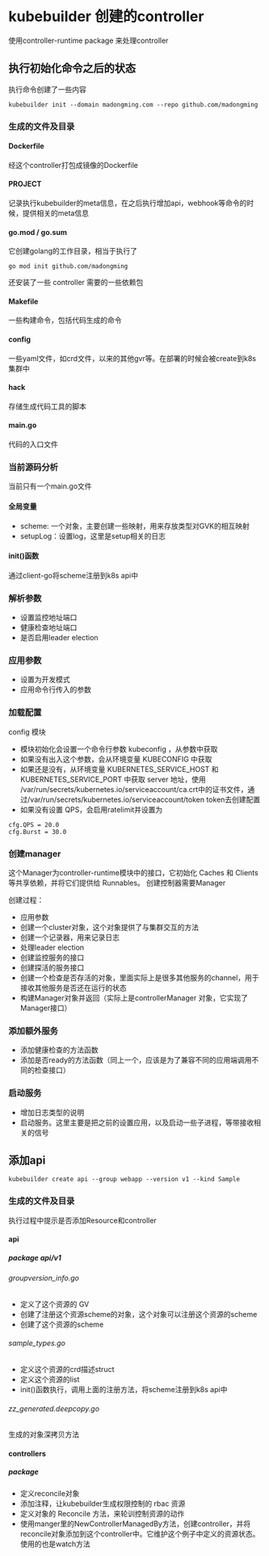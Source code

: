 # kubebuilder 创建的controller
使用controller-runtime package 来处理controller

## 执行初始化命令之后的状态
执行命令创建了一些内容
```
kubebuilder init --domain madongming.com --repo github.com/madongming
```
### 生成的文件及目录
#### Dockerfile
经这个controller打包成镜像的Dockerfile

#### PROJECT
记录执行kubebuilder的meta信息，在之后执行增加api，webhook等命令的时候，提供相关的meta信息

#### go.mod / go.sum
它创建golang的工作目录，相当于执行了
```
go mod init github.com/madongming
```
还安装了一些 controller 需要的一些依赖包

#### Makefile
一些构建命令，包括代码生成的命令

#### config
一些yaml文件，如crd文件，以来的其他gvr等。在部署的时候会被create到k8s集群中

#### hack
存储生成代码工具的脚本

#### main.go
代码的入口文件

### 当前源码分析
当前只有一个main.go文件
#### 全局变量
- scheme: 一个对象，主要创建一些映射，用来存放类型对GVK的相互映射
- setupLog：设置log，这里是setup相关的日志

#### init()函数
通过client-go将scheme注册到k8s api中

### 解析参数
- 设置监控地址端口
- 健康检查地址端口
- 是否启用leader election

### 应用参数
- 设置为开发模式
- 应用命令行传入的参数

### 加载配置
config 模块
- 模块初始化会设置一个命令行参数 kubeconfig ，从参数中获取
- 如果没有出入这个参数，会从环境变量 KUBECONFIG 中获取
- 如果还是没有，从环境变量 KUBERNETES_SERVICE_HOST 和 KUBERNETES_SERVICE_PORT 中获取 server 地址，使用 /var/run/secrets/kubernetes.io/serviceaccount/ca.crt中的证书文件，通过/var/run/secrets/kubernetes.io/serviceaccount/token token去创建配置
- 如果没有设置 QPS，会启用ratelimit并设置为
```
cfg.QPS = 20.0
cfg.Burst = 30.0
```

### 创建manager
这个Manager为controller-runtime模块中的接口，它初始化 Caches 和 Clients 等共享依赖，并将它们提供给 Runnables。 创建控制器需要Manager

创建过程：
- 应用参数
- 创建一个cluster对象，这个对象提供了与集群交互的方法
- 创建一个记录器，用来记录日志
- 处理leader election
- 创建监控服务的接口
- 创建探活的服务接口
- 创建一个检查是否存活的对象，里面实际上是很多其他服务的channel，用于接收其他服务是否还在运行的状态
- 构建Manager对象并返回（实际上是controllerManager 对象，它实现了Manager接口）

### 添加额外服务
- 添加健康检查的方法函数
- 添加是否ready的方法函数（同上一个，应该是为了兼容不同的应用端调用不同的检查接口）

### 启动服务
- 增加日志类型的说明
- 启动服务。这里主要是把之前的设置应用，以及启动一些子进程，等带接收相关的信号

## 添加api
```
kubebuilder create api --group webapp --version v1 --kind Sample
```

### 生成的文件及目录
执行过程中提示是否添加Resource和controller

#### api
##### package api/v1
###### groupversion_info.go
- 定义了这个资源的 GV
- 创建了注册这个资源scheme的对象，这个对象可以注册这个资源的scheme
- 创建了这个资源的scheme

###### sample_types.go
- 定义这个资源的crd描述struct
- 定义这个资源的list
- init()函数执行，调用上面的注册方法，将scheme注册到k8s api中

###### zz_generated.deepcopy.go
生成的对象深拷贝方法

#### controllers
##### package
- 定义reconcile对象
- 添加注释，让kubebuilder生成权限控制的 rbac 资源
- 定义对象的 Reconcile 方法，来轮训控制资源的动作
- 使用manger里的NewControllerManagedBy方法，创建controller，并将reconcile对象添加到这个controller中。它维护这个例子中定义的资源状态。使用的也是watch方法
